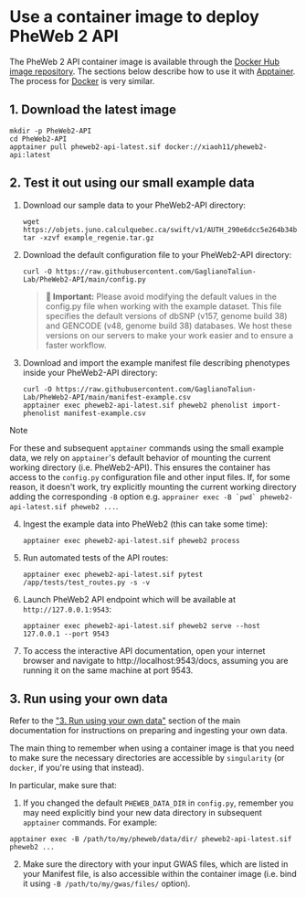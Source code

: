 # Use a container image to deploy PheWeb 2 API

The PheWeb 2 API container image is available through the [Docker Hub image repository](https://hub.docker.com/r/xiaoh11/pheweb2-api).
The sections below describe how to use it with [Apptainer](https://apptainer.org/). The process for [Docker](https://www.docker.com/) is very similar.

## 1. Download the latest image
```
mkdir -p PheWeb2-API
cd PheWeb2-API
apptainer pull pheweb2-api-latest.sif docker://xiaoh11/pheweb2-api:latest
```

## 2. Test it out using our small example data

1. Download our sample data to your PheWeb2-API directory:
   ```
   wget https://objets.juno.calculquebec.ca/swift/v1/AUTH_290e6dcc5e264b34b401f54358bd4c54/pheweb_example_data/example_regenie.tar.gz
   tar -xzvf example_regenie.tar.gz
   ```
   
2. Download the default configuration file to your PheWeb2-API directory:
   ```
   curl -O https://raw.githubusercontent.com/GaglianoTaliun-Lab/PheWeb2-API/main/config.py
   ```
   
   > **🚨 Important:** 
   > Please avoid modifying the default values in the config.py file when working with the example dataset. This file specifies the default versions of dbSNP (v157, genome build 38) and GENCODE (v48, genome build 38) databases. We host these versions on our servers to make your work easier and to ensure a faster workflow.
   
3. Download and import the example manifest file describing phenotypes inside your PheWeb2-API directory:
   ```
   curl -O https://raw.githubusercontent.com/GaglianoTaliun-Lab/PheWeb2-API/main/manifest-example.csv
   apptainer exec pheweb2-api-latest.sif pheweb2 phenolist import-phenolist manifest-example.csv
   ```
> [!NOTE]
> For these and subsequent `apptainer` commands using the small example data, we rely on `apptainer`'s default behavior of mounting the current working directory (i.e. PheWeb2-API). This ensures the container has access to the `config.py` configuration file and other input files. If, for some reason, it doesn't work, try explicitly mounting the current working directory adding the corresponding `-B` option e.g. ``apprainer exec -B `pwd` pheweb2-api-latest.sif pheweb2 ...``.
   
4. Ingest the example data into PheWeb2 (this can take some time):
   ```
   apptainer exec pheweb2-api-latest.sif pheweb2 process
   ```
   
5. Run automated tests of the API routes:
   ```
   apptainer exec pheweb2-api-latest.sif pytest /app/tests/test_routes.py -s -v
   ```
   
6. Launch PheWeb2 API endpoint which will be available at `http://127.0.0.1:9543`:
   ```
   apptainer exec pheweb2-api-latest.sif pheweb2 serve --host 127.0.0.1 --port 9543
   ```
   
7. To access the interactive API documentation, open your internet browser and navigate to http://localhost:9543/docs, assuming you are running it on the same machine at port 9543.


## 3. Run using your own data

Refer to the ["3. Run using your own data"](https://github.com/GaglianoTaliun-Lab/PheWeb2-API/tree/main?tab=readme-ov-file#3-run-using-your-own-data) section of the main documentation for instructions on preparing and ingesting your own data.

The main thing to remember when using a container image is that you need to make sure the necessary directories are accessible by `singularity` (or `docker`, if you're using that instead).

In particular, make sure that:
1. If you changed the default `PHEWEB_DATA_DIR` in `config.py`, remember you may need explicitly bind your new data directory in subsequent `apptainer` commands. For example:
  ```
  apptainer exec -B /path/to/my/pheweb/data/dir/ pheweb2-api-latest.sif pheweb2 ...
  ```
2. Make sure the directory with your input GWAS files, which are listed in your Manifest file, is also accessible within the container image (i.e. bind it using `-B /path/to/my/gwas/files/` option). 

